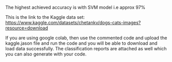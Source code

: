 The highest achieved accuracy is with SVM model i.e approx 97%

This is the link to the Kaggle data set:
https://www.kaggle.com/datasets/chetankv/dogs-cats-images?resource=download

If you are using google colab, then use the commented code and upload the kaggle.jason file and run the code and you will be able to download and load data successfully.
The classification reports are attached as well which you can also generate with your code.

